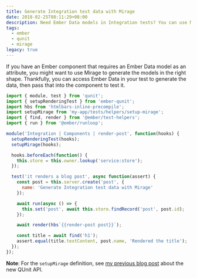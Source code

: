 ```yaml
---
title: Generate Integration test data with Mirage
date: 2018-02-25T08:11:29+08:00
description: Need Ember Data models in Integration tests? You can use Mirage, even if the component doesn't fetch the data itself.
tags:
  - ember
  - qunit
  - mirage
legacy: true
---
```


<script context="module">
    import{ base } from '$app/paths';
</script>

If you have an Ember component that requires an Ember Data model as an attribute, you might want to use Mirage to generate the models in the right shape. Thankfully, you can access Ember Data in your test to generate the data, then pass that into the component to test it.

```javascript
import { module, test } from 'qunit';
import { setupRenderingTest } from 'ember-qunit';
import hbs from 'htmlbars-inline-precompile';
import setupMirage from 'my-app/tests/helpers/setup-mirage';
import { find, render } from '@ember/test-helpers';
import { run } from '@ember/runloop';

module('Integration | Components | render-post', function(hooks) {
  setupRenderingTest(hooks);
  setupMirage(hooks);

  hooks.beforeEach(function() {
    this.store = this.owner.lookup('service:store');
  });

  test('it renders a blog post', async function(assert) {
    const post = this.server.create('post', {
      name: 'Generate Integration test data with Mirage'
    });

    await run(async () => {
      this.set('post', await this.store.findRecord('post', post.id);
    });

    await render(hbs`{{render-post post}}`);

    const title = await find('h1');
    assert.equal(title.textContent, post.name, 'Rendered the title');
  });
});
```

**Note**: For the `setupMirage` definition, see [my previous blog post][qunit-api-blog-post] about the new QUnit API.

[qunit-api-blog-post]: {base}/tech/ember-upgrade-to-new-qunit-api
